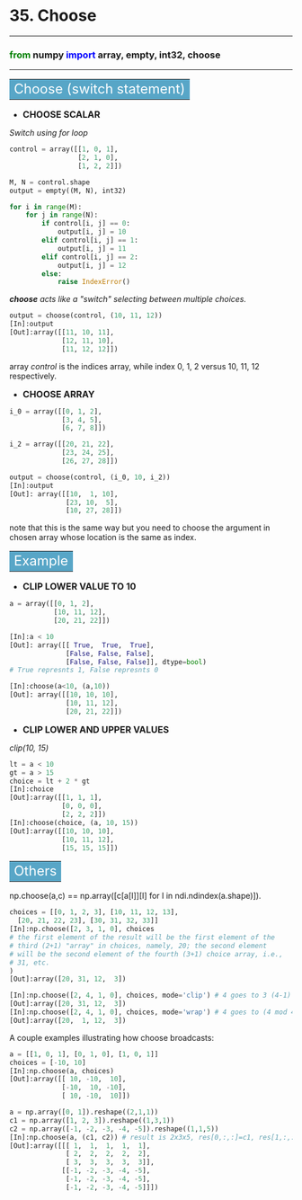 # 35. Choose
-------------

### <font color="green">from</font> numpy <font color="blue">import</font> array, empty, int32, choose

--------------

**<table><tr><td bgcolor=#58a6c7><font color="white" size=5>Choose (switch statement)</font></td></tr></table>**

- **<font size=3>CHOOSE SCALAR</font>**

*Switch using for loop*

```python
control = array([[1, 0, 1],
                 [2, 1, 0],
                 [1, 2, 2]])

M, N = control.shape
output = empty((M, N), int32)

for i in range(M):
    for j in range(N):
        if control[i, j] == 0:
            output[i, j] = 10
        elif control[i, j] == 1:
            output[i, j] = 11
        elif control[i, j] == 2:
            output[i, j] = 12
        else:
            raise IndexError()
```

*__choose__ acts like a "switch" selecting between multiple choices.*

```python
output = choose(control, (10, 11, 12))
[In]:output
[Out]:array([[11, 10, 11],
             [12, 11, 10],
             [11, 12, 12]])
```

array *control* is the indices array, while index 0, 1, 2 versus 10, 11, 12 respectively.

- **<font size=3>CHOOSE ARRAY</font>**

```python
i_0 = array([[0, 1, 2],
             [3, 4, 5],
             [6, 7, 8]])

i_2 = array([[20, 21, 22],
             [23, 24, 25],
             [26, 27, 28]])

output = choose(control, (i_0, 10, i_2))
[In]:output
[Out]: array([[10,  1, 10],
              [23, 10,  5],
              [10, 27, 28]]) 
```

note that this is the same way but you need to choose the argument in chosen array whose location is the same as index.

**<table><tr><td bgcolor=#58a6c7><font color="white" size=5>Example</font></td></tr></table>**

- **<font size=3>CLIP LOWER VALUE TO 10</font>**

```python
a = array([[0, 1, 2],
           [10, 11, 12],
           [20, 21, 22]])

[In]:a < 10
[Out]: array([[ True,  True,  True],
              [False, False, False],
              [False, False, False]], dtype=bool)
# True represnts 1, False represnts 0

[In]:choose(a<10, (a,10))
[Out]: array([[10, 10, 10],
              [10, 11, 12],
              [20, 21, 22]])
```

- **<font size=3>CLIP LOWER AND UPPER VALUES</font>**

*clip(10, 15)*

```python
lt = a < 10
gt = a > 15
choice = lt + 2 * gt
[In]:choice
[Out]:array([[1, 1, 1],
             [0, 0, 0],
             [2, 2, 2]])
[In]:choose(choice, (a, 10, 15))
[Out]:array([[10, 10, 10],
             [10, 11, 12],
             [15, 15, 15]])
```

**<table><tr><td bgcolor=#58a6c7><font color="white" size=5>Others</font></td></tr></table>**

np.choose(a,c) == np.array([c[a[I]][I] for I in ndi.ndindex(a.shape)]).

```python
choices = [[0, 1, 2, 3], [10, 11, 12, 13],
  [20, 21, 22, 23], [30, 31, 32, 33]]
[In]:np.choose([2, 3, 1, 0], choices
# the first element of the result will be the first element of the
# third (2+1) "array" in choices, namely, 20; the second element
# will be the second element of the fourth (3+1) choice array, i.e.,
# 31, etc.
)
[Out]:array([20, 31, 12,  3])

[In]:np.choose([2, 4, 1, 0], choices, mode='clip') # 4 goes to 3 (4-1)
[Out]:array([20, 31, 12,  3])
[In]:np.choose([2, 4, 1, 0], choices, mode='wrap') # 4 goes to (4 mod 4)
[Out]:array([20,  1, 12,  3])
```

A couple examples illustrating how choose broadcasts:

```python
a = [[1, 0, 1], [0, 1, 0], [1, 0, 1]]
choices = [-10, 10]
[In]:np.choose(a, choices)
[Out]:array([[ 10, -10,  10],
             [-10,  10, -10],
             [ 10, -10,  10]])

a = np.array([0, 1]).reshape((2,1,1))
c1 = np.array([1, 2, 3]).reshape((1,3,1))
c2 = np.array([-1, -2, -3, -4, -5]).reshape((1,1,5))
[In]:np.choose(a, (c1, c2)) # result is 2x3x5, res[0,:,:]=c1, res[1,:,:]=c2
[Out]:array([[[ 1,  1,  1,  1,  1],
              [ 2,  2,  2,  2,  2],
              [ 3,  3,  3,  3,  3]],
             [[-1, -2, -3, -4, -5],
              [-1, -2, -3, -4, -5],
              [-1, -2, -3, -4, -5]]])
```

